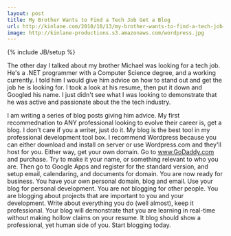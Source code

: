 ```yaml
---
layout: post
title: My Brother Wants to Find a Tech Job Get a Blog
url: http://kinlane.com/2010/10/13/my-brother-wants-to-find-a-tech-job-get-a-blog/
image: http://kinlane-productions.s3.amazonaws.com/wordpress.jpg
---
```

{% include JB/setup %}
The other day I talked about my brother Michael was looking for a tech job. He's a .NET programmer with a Computer Science degree, and a working currently.
I told him I would give him advice on how to stand out and get the job he is looking for. I took a look at his resume, then put it down and Googled his name. I just didn't see what I was looking to demonstrate that he was active and passionate about the the tech industry.

I am writing a series of blog posts giving him advice.
My first recommednation to ANY professional looking to evolve their career is, get a blog. I don't care if you a writer, just do it. My blog is the best tool in my professional development tool box.
I recommend Wordpress because you can either download and install on server or use Wordpress.com and they'll host for you.
Either way, get your own domain. Go to www.GoDaddy.com and purchase. Try to make it your name, or something relevant to who you are.
Then go to Google Apps and register for the standard version, and setup email, calendaring, and documents for domain.
You are now ready for business. You have your own personal domain, blog and email.
Use your blog for personal development. You are not blogging for other people. You are blogging about projects that are important to you and your development.
Write about everything you do (well almost), keep it professional. Your blog will demonstrate that you are learning in real-time without making hollow claims on your resume. It blog should show a professional, yet human side of you.
Start blogging today.
